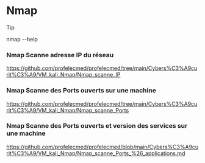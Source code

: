 #  Nmap


>[!TIP]
>
> nmap --help

### Nmap Scanne adresse IP du réseau
https://github.com/profelecmed/profelecmed/tree/main/Cybers%C3%A9curit%C3%A9/VM_kali_Nmap/Nmap_scanne_IP

### Nmap Scanne des Ports ouverts sur une machine
https://github.com/profelecmed/profelecmed/tree/main/Cybers%C3%A9curit%C3%A9/VM_kali_Nmap/Nmap_scanne_Ports

### Nmap Scanne des Ports ouverts et version des services sur une machine
https://github.com/profelecmed/profelecmed/blob/main/Cybers%C3%A9curit%C3%A9/VM_kali_Nmap/Nmap_scanne_Ports_%26_applications.md
